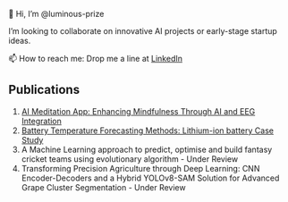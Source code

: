 👋 Hi, I’m @luminous-prize

I’m looking to collaborate on innovative AI projects or early-stage startup ideas.

 📫 How to reach me: Drop me a line at [LinkedIn](https://www.linkedin.com/in/utkarsh-singh-245a14219)

## Publications

1. [AI Meditation App: Enhancing Mindfulness Through AI and EEG Integration](https://irejournals.com/paper-details/1706941)
2. [Battery Temperature Forecasting Methods: Lithium-ion battery Case Study](https://link.springer.com/chapter/10.1007/978-981-97-3556-3_5)
3. A Machine Learning approach to predict, optimise and build fantasy cricket teams using evolutionary algorithm - Under Review
4. Transforming Precision Agriculture through Deep Learning: CNN Encoder-Decoders and a Hybrid YOLOv8-SAM Solution for Advanced Grape Cluster Segmentation - Under Review

<!---
luminous-prize/luminous-prize is a ✨ special ✨ repository because its `README.md` (this file) appears on your GitHub profile.
You can click the Preview link to take a look at your changes.
--->
